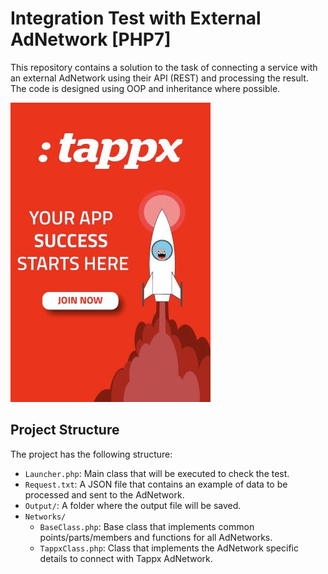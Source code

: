 # Integration Test with External AdNetwork [PHP7]
This repository contains a solution to the task of connecting a service with an external AdNetwork using their API (REST) and processing the result. The code is designed using OOP and inheritance where possible.

![ad-tappx](assets/readme/ad-pic-sample.jpg)

## Project Structure

The project has the following structure:

- `Launcher.php`: Main class that will be executed to check the test.
- `Request.txt`: A JSON file that contains an example of data to be processed and sent to the AdNetwork.
- `Output/`: A folder where the output file will be saved.
- `Networks/`
  - `BaseClass.php`: Base class that implements common points/parts/members and functions for all AdNetworks.
  - `TappxClass.php`: Class that implements the AdNetwork specific details to connect with Tappx AdNetwork.




